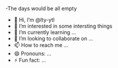 -The days would be all empty
- 👋 Hi, I’m @lty-ytl
- 👀 I’m interested in some intersting things
- 🌱 I’m currently learning ...
- 💞️ I’m looking to collaborate on ...
- 📫 How to reach me ...
- 😄 Pronouns: ...
- ⚡ Fun fact: ...

<!---
lty-ytl/lty-ytl is a ✨ special ✨ repository because its `README.md` (this file) appears on your GitHub profile.
You can click the Preview link to take a look at your changes.
--->

